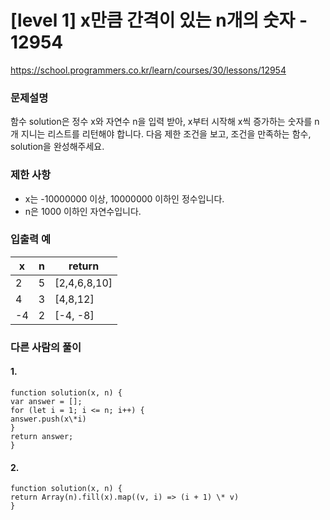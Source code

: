 # [level 1] x만큼 간격이 있는 n개의 숫자 - 12954

https://school.programmers.co.kr/learn/courses/30/lessons/12954

### 문제설명

함수 solution은 정수 x와 자연수 n을 입력 받아, x부터 시작해 x씩 증가하는 숫자를 n개 지니는 리스트를 리턴해야 합니다. 다음 제한 조건을 보고, 조건을 만족하는 함수, solution을 완성해주세요.

### 제한 사항

- x는 -10000000 이상, 10000000 이하인 정수입니다.
- n은 1000 이하인 자연수입니다.

### 입출력 예

| x   | n   | return       |
| --- | --- | ------------ |
| 2   | 5   | [2,4,6,8,10] |
| 4   | 3   | [4,8,12]     |
| -4  | 2   | [-4, -8]     |

### 다른 사람의 풀이

#### 1.

```
function solution(x, n) {
var answer = [];
for (let i = 1; i <= n; i++) {
answer.push(x\*i)
}
return answer;
}
```

#### 2.

```
function solution(x, n) {
return Array(n).fill(x).map((v, i) => (i + 1) \* v)
}
```
